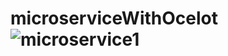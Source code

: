 # microserviceWithOcelot![microservice1](https://user-images.githubusercontent.com/22497847/204286434-48039b2d-e5d2-45c1-9597-650041756d80.png)
